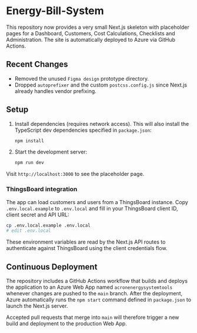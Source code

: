 # Energy-Bill-System

This repository now provides a very small Next.js skeleton with placeholder pages for a Dashboard, Customers, Cost Calculations, Checklists and Administration. The site is automatically deployed to Azure via GitHub Actions.

## Recent Changes

* Removed the unused `Figma design` prototype directory.
* Dropped `autoprefixer` and the custom `postcss.config.js` since Next.js already handles vendor prefixing.

## Setup

1. Install dependencies (requires network access). This will also install the
   TypeScript dev dependencies specified in `package.json`:
   ```bash
   npm install
   ```
2. Start the development server:
   ```bash
   npm run dev
   ```

Visit `http://localhost:3000` to see the placeholder page.

### ThingsBoard integration

The app can load customers and users from a ThingsBoard instance. Copy
`.env.local.example` to `.env.local` and fill in your ThingsBoard client ID,
client secret and API URL:

```bash
cp .env.local.example .env.local
# edit .env.local
```

These environment variables are read by the Next.js API routes to authenticate
against ThingsBoard using the client credentials flow.

## Continuous Deployment

The repository includes a GitHub Actions workflow that builds and deploys the
application to an Azure Web App named `acronenergysystemtools` whenever changes
are pushed to the `main` branch. After the deployment, Azure automatically runs
the `npm start` command defined in `package.json` to launch the Next.js server.

Accepted pull requests that merge into `main` will therefore trigger a new build
and deployment to the production Web App.

